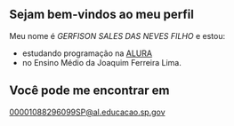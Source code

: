## Sejam bem-vindos ao meu perfil

Meu nome é _GERFISON SALES DAS NEVES FILHO_ e estou:
- estudando programação na [ALURA](www.alurastart.com.br)
- no Ensino Médio da Joaquim Ferreira Lima.

## Você pode me encontrar em
00001088296099SP@al.educacao.sp.gov

![]()
